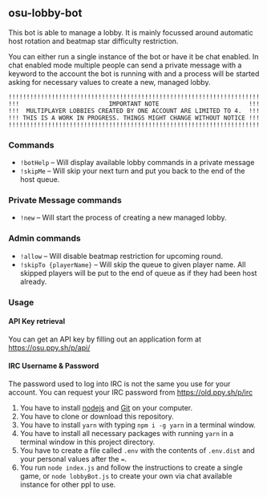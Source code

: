 ## osu-lobby-bot
This bot is able to manage a lobby. It is mainly focussed around automatic host rotation and beatmap star difficulty restriction.

You can either run a single instance of the bot or have it be chat enabled. In chat enabled mode multiple people can send a private message with a keyword to the account the bot is running with and a process will be started asking for necessary values to create a new, managed lobby.

```
!!!!!!!!!!!!!!!!!!!!!!!!!!!!!!!!!!!!!!!!!!!!!!!!!!!!!!!!!!!!!!!!!!!!!!
!!!                         IMPORTANT NOTE                         !!!
!!!  MULTIPLAYER LOBBIES CREATED BY ONE ACCOUNT ARE LIMITED TO 4.  !!!
!!! THIS IS A WORK IN PROGRESS. THINGS MIGHT CHANGE WITHOUT NOTICE !!!
!!!!!!!!!!!!!!!!!!!!!!!!!!!!!!!!!!!!!!!!!!!!!!!!!!!!!!!!!!!!!!!!!!!!!!
```

### Commands
- `!botHelp` – Will display available lobby commands in a private message
- `!skipMe` – Will skip your next turn and put you back to the end of the host queue.

### Private Message commands
- `!new` – Will start the process of creating a new managed lobby.

### Admin commands
- `!allow` – Will disable beatmap restriction for upcoming round.
- `!skipTo {playerName}` – Will skip the queue to given player name. All skipped players will be put to the end of queue as if they had been host already.

### Usage

#### API Key retrieval
You can get an API key by filling out an application form at https://osu.ppy.sh/p/api/

#### IRC Username & Password
The password used to log into IRC is not the same you use for your account. You can request your IRC password from https://old.ppy.sh/p/irc

1. You have to install [nodejs](https://nodejs.org/) and [Git](https://git-scm.com/) on your computer.
2. You have to clone or download this repository.
3. You have to install `yarn` with typing `npm i -g yarn` in a terminal window.
4. You have to install all necessary packages with running `yarn` in a terminal window in this project directory.
5. You have to create a file called `.env` with the contents of `.env.dist` and your personal values after the `=`.
6. You run `node index.js` and follow the instructions to create a single game, or `node lobbyBot.js` to create your own via chat available instance for other ppl to use.
